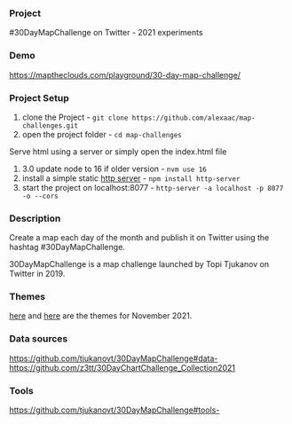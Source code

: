 ### Project

#30DayMapChallenge on Twitter - 2021 experiments

### Demo

https://maptheclouds.com/playground/30-day-map-challenge/

### Project Setup

1. clone the Project - `git clone https://github.com/alexaac/map-challenges.git`
2. open the project folder - `cd map-challenges`

Serve html using a server or simply open the index.html file

1. 3.0 update node to 16 if older version - `nvm use 16`
2. install a simple static [http server](https://github.com/http-party/http-server) - `npm install http-server`
3. start the project on localhost:8077 - `http-server -a localhost -p 8077 -o --cors`

### Description

Create a map each day of the month and publish it on Twitter using the hashtag #30DayMapChallenge.

30DayMapChallenge is a map challenge launched by Topi Tjukanov on Twitter in 2019.

### Themes

[here](https://twitter.com/tjukanov/status/1187713840550744066) and [here](https://github.com/tjukanovt/30DayMapChallenge#themes-) are the themes for November 2021.

### Data sources

https://github.com/tjukanovt/30DayMapChallenge#data-
https://github.com/z3tt/30DayChartChallenge_Collection2021

### Tools

https://github.com/tjukanovt/30DayMapChallenge#tools-
